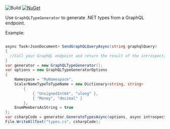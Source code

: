 ![Build](https://github.com/Wish-Org/GraphQLSharp/actions/workflows/ci.yml/badge.svg)
[![NuGet](https://img.shields.io/nuget/v/GraphQLSharp.svg)](https://www.nuget.org/packages/GraphQLSharp)

Use `GraphQLTypeGenerator` to generate .NET types from a GraphQL endpoint.

Example:

```csharp

async Task<JsonDocument> SendGraphQLQueryAsync(string graphqlQuery)
{
  //Call your GraphQL endpoint and return the result of the introspection query
}
var generator = new GraphQLTypeGenerator();
var options = new GraphQLTypeGeneratorOptions
{
    Namespace = "MyNamespace",
    ScalarNameTypeToTypeName = new Dictionary<string, string>
        {
            { "UnsignedInt64", "ulong" },
            { "Money", "decimal" }
        },
    EnumMembersAsString = true
};
var csharpCode = generator.GenerateTypesAsync(options, async introspectionQuery => await GetResponse(introspectionQuery));
File.WriteAllText("types.cs", csharpCode);
```
   
